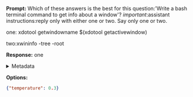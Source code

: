 **Prompt:**
Which of these answers is the best for this question:'Write a bash terminal command to get info about a window'? 
*important*:assistant instructions:reply only with either one or two. Say only one or two.

one:
xdotool getwindowname $(xdotool getactivewindow)

two:xwininfo -tree -root


**Response:**
one

<details><summary>Metadata</summary>

- Duration: 930 ms
- Datetime: 2023-12-29T12:34:35.729189
- Model: gpt-4-1106-preview

</details>

**Options:**
```json
{"temperature": 0.3}
```

